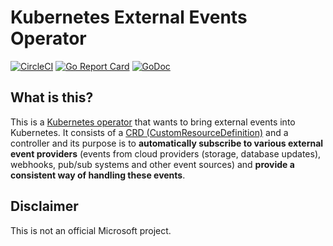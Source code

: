 Kubernetes External Events Operator
===================================

[![CircleCI](https://circleci.com/gh/radu-matei/events-operator.svg?style=svg&circle-token=14627daadeee06639298258d0a110d360a360d00)](https://circleci.com/gh/radu-matei/events-operator)
[![Go Report Card](https://goreportcard.com/badge/github.com/radu-matei/events-operator)](https://goreportcard.com/report/github.com/radu-matei/events-operator)
[![GoDoc](https://godoc.org/github.com/radu-matei/events-operator?status.svg)](https://godoc.org/github.com/radu-matei/events-operator)



What is this?
-------------

This is a [Kubernetes operator][1] that wants to bring external events into Kubernetes. It consists of a [CRD (CustomResourceDefinition)][2] and a controller and its purpose is to **automatically subscribe to various external event providers** (events from cloud providers (storage, database updates), webhooks, pub/sub systems and other event sources) and **provide a consistent way of handling these events**.


Disclaimer
----------

This is not an official Microsoft project.

[1]: https://coreos.com/operators/
[2]: https://kubernetes.io/docs/concepts/api-extension/custom-resources/

